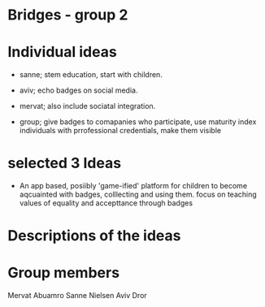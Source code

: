 # Bridges - group 2

# Individual ideas

- sanne; stem education, start with children.
- aviv; echo badges on social media.
- mervat; also include sociatal integration. 

- group; give badges to comapanies who participate, use maturity index
individuals with prrofessional credentials, make them visible

# selected 3 Ideas

- An app based, posiibly 'game-ified' platform for children 
to become aqcuainted with badges, colllecting and using them.
focus on teaching values of equality and accepttance through badges


# Descriptions of the ideas


# Group members

Mervat Abuamro
Sanne Nielsen
Aviv Dror


